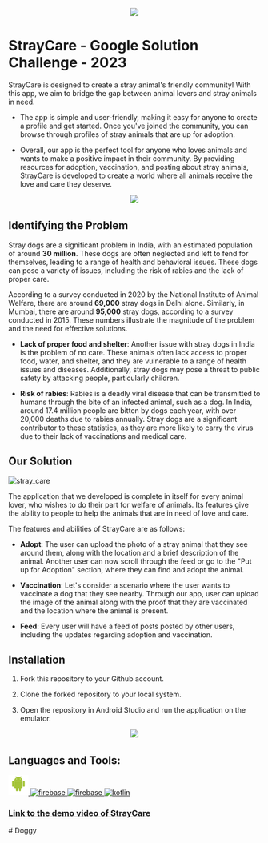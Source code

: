 <p align="center" justify-content="space-around">
    <img src="https://user-images.githubusercontent.com/99107358/229183712-49dc5116-8258-4747-b150-9f001d2b7434.jpg" width="400" height="auto">
</p>

# StrayCare - Google Solution Challenge - 2023 

StrayCare is designed to create a stray animal's friendly community! With this app, we aim to bridge the gap between animal lovers and stray animals in need. 

- The app is simple and user-friendly, making it easy for anyone to create a profile and get started. Once you've joined the community, you can browse through profiles of stray animals that are up for adoption.  

- Overall, our app is the perfect tool for anyone who loves animals and wants to make a positive impact in their community. By providing resources for adoption, vaccination, and posting about stray animals, StrayCare is developed to create a world where all animals receive the love and care they deserve.

<p align="center">
    <img src="https://media.istockphoto.com/id/512335316/photo/stray-dogs-on-street.jpg?s=612x612&w=0&k=20&c=92efgEnqEyGHfgJJpEeUVuXP68yZ15p82hFzQj6jVyA=" width="400" height="auto">
</p>

## Identifying the Problem

Stray dogs are a significant problem in India, with an estimated population of around **30 million**. These dogs are often neglected and left to fend for themselves, leading to a range of health and behavioral issues. These dogs can pose a variety of issues, including the risk of rabies and the lack of proper care.

According to a survey conducted in 2020 by the National Institute of Animal Welfare, there are around **69,000** stray dogs in Delhi alone. Similarly, in Mumbai, there are around **95,000** stray dogs, according to a survey conducted in 2015. These numbers illustrate the magnitude of the problem and the need for effective solutions.


- **Lack of proper food and shelter**: Another issue with stray dogs in India is the problem of no care. These animals often lack access to proper food, water, and shelter, and they are vulnerable to a range of health issues and diseases. Additionally, stray dogs may pose a threat to public safety by attacking people, particularly children.

- **Risk of rabies**: Rabies is a deadly viral disease that can be transmitted to humans through the bite of an infected animal, such as a dog. In India, around 17.4 million people are bitten by dogs each year, with over 20,000 deaths due to rabies annually. Stray dogs are a significant contributor to these statistics, as they are more likely to carry the virus due to their lack of vaccinations and medical care. 

## Our Solution

![stray_care](https://user-images.githubusercontent.com/99107358/229846911-0607b479-e064-4e0e-89fc-044737b2403d.png)

The application that we developed is complete in itself for every animal lover, who wishes to do their part for welfare of animals. Its features give the ability to people to help the animals that are in need of love and care. 

The features and abilities of StrayCare are as follows:

- **Adopt**: The user can upload the photo of a stray animal that they see around them, along with the location and a brief description of the animal. Another user can now scroll through the feed or go to the "Put up for Adoption" section, where they can find and adopt the animal.

- **Vaccination**: Let's consider a scenario where the user wants to vaccinate a dog that they see nearby. Through our app, user can upload the image of the animal along with the proof that they are vaccinated and the location where the animal is present.

- **Feed**: Every user will have a feed of posts posted by other users, including the updates regarding adoption and vaccination.

## Installation

1. Fork this repository to your Github account.

2. Clone the forked repository to your local system.

3. Open the repository in Android Studio and run the application on the emulator.
<p align="center">
    <img src="https://media.istockphoto.com/id/1170679242/photo/little-brown-stray-dog-on-the-street.jpg?s=612x612&w=0&k=20&c=gfX5Fn8QncUK9ymUjFLhNJ-ishPIlZdGWMwHlKEQXo4=" width="400" height="auto">
</p>

## Languages and Tools:
<p align="left"> <a href="https://developer.android.com" target="_blank" rel="noreferrer"> <img src="https://raw.githubusercontent.com/devicons/devicon/master/icons/android/android-original-wordmark.svg" alt="android" width="40" height="40"/> </a> <a href="https://firebase.google.com/" target="_blank" rel="noreferrer"> <img src="https://www.vectorlogo.zone/logos/firebase/firebase-icon.svg" alt="firebase" width="40" height="40"/>  <a href="https://mapsplatform.google.com/" target="_blank" rel="noreferrer"> <img src="https://encrypted-tbn0.gstatic.com/images?q=tbn:ANd9GcQo07JtbAGwZaV0IbW6jpCxpfIdXjf7glS0p_MoC7YIYg&s" alt="firebase" width="40" height="40"/> </a></a>  <a href="https://kotlinlang.org" target="_blank" rel="noreferrer"> <img src="https://www.vectorlogo.zone/logos/kotlinlang/kotlinlang-icon.svg" alt="kotlin" width="40" height="40"/></a></p>
</p>

### [Link to the demo video of StrayCare](https://www.youtube.com/watch?v=VYY4WDA2HE0 "Title")
#   D o g g y 
 
 